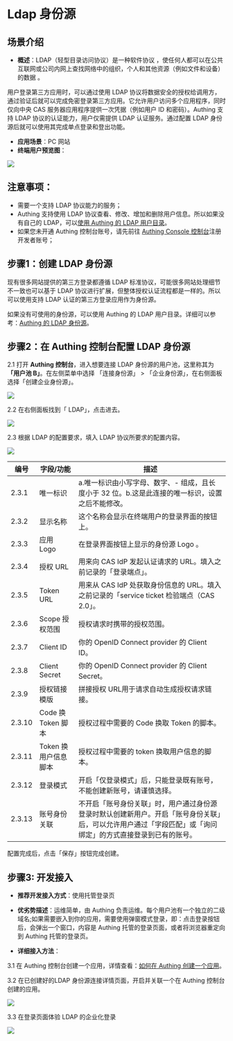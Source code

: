 # Ldap 身份源

<LastUpdated/>

## 场景介绍

- **概述**：LDAP（轻型目录访问协议）是一种软件协议 ，使任何人都可以在公共互联网或公司内网上查找网络中的组织，个人和其他资源（例如文件和设备）的数据 。

 用户登录第三方应用时，可以通过使用 LDAP 协议将数据安全的授权给调用方，通过验证后就可以完成免密登录第三方应用。它允许用户访问多个应用程序，同时仅向中央 CAS 服务器应用程序提供一次凭据（例如用户 ID 和密码）。Authing 支持 LDAP 协议的认证能力，用户仅需提供 LDAP 认证服务。通过配置 LDAP 身份源后就可以使用其完成单点登录和登出功能。

- **应用场景**：PC 网站
- **终端用户预览图**：

<img src="/Users/jasenyang/Documents/gitAuthing/docs/docs/connections/oauth2/images/05loginpage.png" />

## 注意事项：

- 需要一个支持 LDAP 协议能力的服务；
- Authing 支持使用 LDAP 协议查看、修改、增加和删除用户信息。所以如果没有自己的 LDAP，可以[使用 Authing 的 LDAP 用户目录](https://docs.authing.cn/v2/guides/users/ldap-user-directory.html)。
- 如果您未开通 Authing 控制台账号，请先前往 [Authing Console 控制台](https://authing.cn/)注册开发者账号；

## 步骤1：创建 LDAP 身份源

现有很多网站提供的第三方登录都遵循 LDAP 标准协议，可能很多网站处理细节不一致也可以基于 LDAP 协议进行扩展，但整体授权认证流程都是一样的。所以可以使用支持 LDAP 认证的第三方登录应用作为身份源。

如果没有可使用的身份源，可以使用 Authing 的 LDAP 用户目录。详细可以参考：[Authing 的 LDAP 身份源](https://docs.authing.cn/v2/guides/users/ldap-user-directory.html)。

## 步骤2：在 Authing 控制台配置 LDAP 身份源

2.1 打开 **Authing 控制台**，进入想要连接 LDAP 身份源的用户池，这里称其为 **「用户池 B」**。在左侧菜单中选择 「连接身份源」 > 「企业身份源」，在右侧面板选择「创建企业身份源」。

<img src="/Users/jasenyang/Documents/gitAuthing/docs/docs/connections/oauth2/images/01opensource.png" />

2.2 在右侧面板找到「 LDAP」，点击进去。

<img src="/Users/jasenyang/Documents/gitAuthing/docs/docs/connections/oauth2/images/02choiceoauth.png" />

2.3 根据 LDAP 的配置要求，填入  LDAP 协议所要求的配置内容。

<img src="/Users/jasenyang/Documents/gitAuthing/docs/docs/connections/oauth2/images/03inputoauth.png" />

| 编号   | 字段/功能            | 描述                                                         |
| ------ | -------------------- | ------------------------------------------------------------ |
| 2.3.1  | 唯一标识             | a.唯一标识由小写字母、数字、- 组成，且长度小于 32 位。b.这是此连接的唯一标识，设置之后不能修改。 |
| 2.3.2  | 显示名称             | 这个名称会显示在终端用户的登录界面的按钮上。                 |
| 2.3.3  | 应用 Logo            | 在登录界面按钮上显示的身份源 Logo 。                         |
| 2.3.4  | 授权 URL             | 用来向 CAS IdP 发起认证请求的 URL。填入之前记录的「登录端点」。 |
| 2.3.5  | Token URL            | 用来从 CAS IdP 处获取身份信息的 URL。填入之前记录的「service ticket 检验端点（CAS 2.0」。 |
| 2.3.6  | Scope 授权范围       | 授权请求时携带的授权范围。                                   |
| 2.3.7  | Client ID            | 你的 OpenID Connect provider 的 Client ID。                  |
| 2.3.8  | Client Secret        | 你的 OpenID Connect provider 的 Client Secret。              |
| 2.3.9  | 授权链接模版         | 拼接授权 URL用于请求自动生成授权请求链接。                   |
| 2.3.10 | Code 换 Token 脚本   | 授权过程中需要的 Code 换取 Token 的脚本。                    |
| 2.3.11 | Token 换用户信息脚本 | 授权过程中需要的 token 换取用户信息的脚本。                  |
| 2.3.12 | 登录模式             | 开启「仅登录模式」后，只能登录既有账号，不能创建新账号，请谨慎选择。 |
| 2.3.13 | 账号身份关联         | 不开启「账号身份关联」时，用户通过身份源登录时默认创建新用户。开启「账号身份关联」后，可以允许用户通过「字段匹配」或「询问绑定」的方式直接登录到已有的账号。 |

配置完成后，点击「保存」按钮完成创建。

## 步骤3: 开发接入

- **推荐开发接入方式**：使用托管登录页

- **优劣势描述**：运维简单，由 Authing 负责运维。每个用户池有一个独立的二级域名;如果需要嵌入到你的应用，需要使用弹窗模式登录，即：点击登录按钮后，会弹出一个窗口，内容是 Authing 托管的登录页面，或者将浏览器重定向到 Authing 托管的登录页。

- **详细接入方法**：

3.1 在 Authing 控制台创建一个应用，详情查看：[如何在 Authing 创建一个应用](https://docs.authing.cn/v2/guides/app/create-app.html)。

3.2 在已创建好的LDAP 身份源连接详情页面，开启并关联一个在 Authing 控制台创建的应用。

<img src="/Users/jasenyang/Documents/gitAuthing/docs/docs/connections/oauth2/images/04opencasapp.png" />

3.3 在登录页面体验 LDAP  的企业化登录

<img src="/Users/jasenyang/Documents/gitAuthing/docs/docs/connections/oauth2/images/05loginpage.png" />